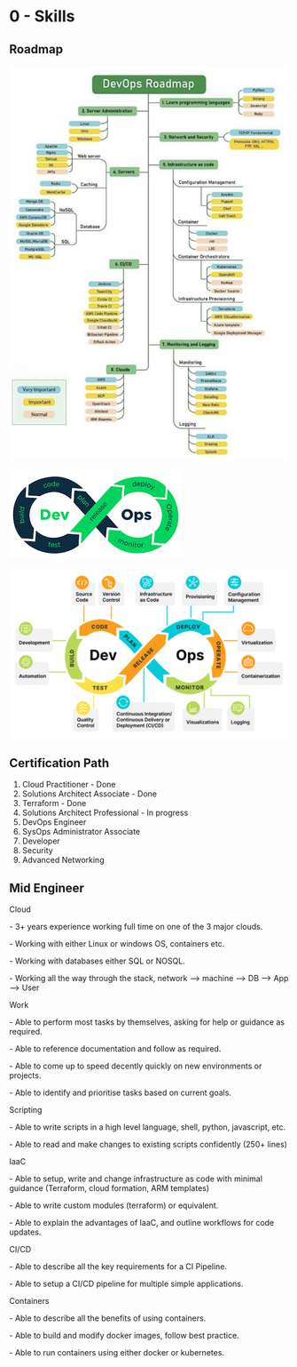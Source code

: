 # 0 - Skills

## Roadmap

![](.gitbook/assets/image.png)

![](<.gitbook/assets/image (2).png>)

![](<.gitbook/assets/image (4).png>)







## Certification Path

1. Cloud Practitioner - Done
2. Solutions Architect Associate - Done
3. Terraform  - Done
4. Solutions Architect Professional - In progress
5. DevOps Engineer
6. SysOps Administrator Associate
7. Developer
8. Security
9. Advanced Networking

## Mid Engineer

Cloud

&#x20;   \- 3+ years experience working full time on one of the 3 major clouds.

&#x20;   \- Working with either Linux or windows OS, containers etc.

&#x20;   \- Working with databases either SQL or NOSQL.

&#x20;   \- Working all the way through the stack, network --> machine --> DB --> App --> User

&#x20;

Work&#x20;

&#x20;   \- Able to perform most tasks by themselves, asking for help or guidance as required.

&#x20;   \- Able to reference documentation and follow as required.

&#x20;   \- Able to come up to speed decently quickly on new environments or projects.

&#x20;   \- Able to identify and prioritise tasks based on current goals.

&#x20;

Scripting

&#x20;   \- Able to write scripts in a high level language, shell, python, javascript, etc.

&#x20;   \- Able to read and make changes to existing scripts confidently (250+ lines)

&#x20;

IaaC

&#x20;   \- Able to setup, write and change infrastructure as code with minimal guidance (Terraform, cloud formation, ARM templates)

&#x20;   \- Able to write custom modules (terraform) or equivalent.

&#x20;  \- Able to explain the advantages of IaaC, and outline workflows for code updates.

&#x20;

CI/CD

&#x20;   \- Able to describe all the key requirements for a CI Pipeline.

&#x20;   \- Able to setup a CI/CD pipeline for multiple simple applications.

&#x20;

Containers

&#x20;   \- Able to describe all the benefits of using containers.

&#x20;   \- Able to build and modify docker images, follow best practice.

&#x20;   \- Able to run containers using either docker or kubernetes.
